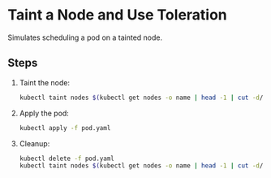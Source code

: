 # Taint a Node and Use Toleration

Simulates scheduling a pod on a tainted node.

## Steps
1. Taint the node:
   ```bash
   kubectl taint nodes $(kubectl get nodes -o name | head -1 | cut -d/ -f2) key=value:NoSchedule
   ```
2. Apply the pod:
   ```bash
   kubectl apply -f pod.yaml
   ```
3. Cleanup:
   ```bash
   kubectl delete -f pod.yaml
   kubectl taint nodes $(kubectl get nodes -o name | head -1 | cut -d/ -f2) key:NoSchedule-
   ```